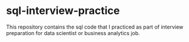 # sql-interview-practice
This repository contains the sql code that I practiced as part of interview preparation for data scientist or business analytics job. 

